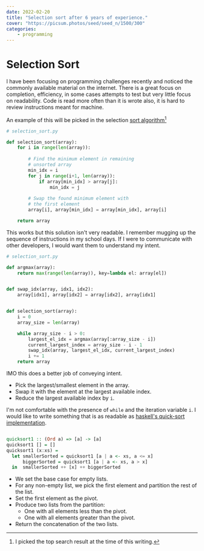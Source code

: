 ```yaml
---
date: 2022-02-20
title: "Selection sort after 6 years of experience."
cover: "https://picsum.photos/seed/seed_n/1500/300"
categories:
    - programming
---
```


# Selection Sort

I have been focusing on programming challenges recently and noticed the commonly available material on the internet.
There is a great focus on completion, efficiency, in some cases attempts to test but very little focus on readability.
Code is read more often than it is wrote also, it is hard to review instructions meant for machine.

An example of this will be picked in the selection [sort algorithm](https://www.geeksforgeeks.org/selection-sort/)[^selection-sort-source]

```python
# selection_sort.py

def selection_sort(array):
    for i in range(len(array)):
        
        # Find the minimum element in remaining 
        # unsorted array
        min_idx = i
        for j in range(i+1, len(array)):
            if array[min_idx] > array[j]:
                min_idx = j
                
        # Swap the found minimum element with 
        # the first element        
        array[i], array[min_idx] = array[min_idx], array[i]

    return array
```

This works but this solution isn't very readable. I remember mugging up the sequence of instructions
in my school days. If I were to communicate with other developers, I would want them to understand my intent.

```python
# selection_sort.py

def argmax(array):
    return max(range(len(array)), key=lambda el: array[el])


def swap_idx(array, idx1, idx2):
    array[idx1], array[idx2] = array[idx2], array[idx1]


def selection_sort(array):
    i = 0
    array_size = len(array)

    while array_size - i > 0:
        largest_el_idx = argmax(array[:array_size - i])
        current_largest_index = array_size - i - 1
        swap_idx(array, largest_el_idx, current_largest_index)
        i += 1
    return array
```

IMO this does a better job of conveying intent.

- Pick the largest/smallest element in the array.
- Swap it with the element at the largest available index.
- Reduce the largest available index by `i`.

I'm not comfortable with the presence of `while` and the iteration variable `i`. I would like to write something that
is as readable as [haskell's quick-sort implementation](https://mmhaskell.com/blog/2019/5/13/quicksort-with-haskell#slow-quicksort).

```haskell

quicksort1 :: (Ord a) => [a] -> [a]
quicksort1 [] = []
quicksort1 (x:xs) =
  let smallerSorted = quicksort1 [a | a <- xs, a <= x]
      biggerSorted = quicksort1 [a | a <- xs, a > x]
  in  smallerSorted ++ [x] ++ biggerSorted

```

- We set the base case for empty lists.
- For any non-empty list, we pick the first element and partition the rest of the list.
- Set the first element as the pivot.
- Produce two lists from the partition:
    - One with all elements less than the pivot.
    - One with all elements greater than the pivot.
- Return the concatenation of the two lists.

[^selection-sort-source]: I picked the top search result at the time of this writing.
